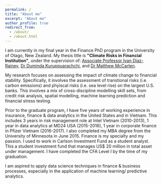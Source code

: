 ```yaml
---
permalink: /
title: "About me"
excerpt: "About me"
author_profile: true
redirect_from: 
  - /about/
  - /about.html
---
```


I am currently in my final year in the Finance PhD program in the University of Otago, New Zealand. My thesis title is **"Climate Risks in Financial Institution"**, under the supervision of: [Associate Professor Ivan Diaz-Rainey](https://www.otago.ac.nz/accountancyfinance/staff/otago032953.html), [Dr Duminda Kuruppuarachchi](https://www.otago.ac.nz/accountancyfinance/staff/otago032953.html), and [Dr Matthew McCarten](https://www.otago.ac.nz/accountancyfinance/staff/otago032953.html). 

My research focuses on assessing the impact of climate change to financial stability. Specifically, it involves the assessment of transtional risks (i.e. carbon emissions) and phyiscal risks (i.e. sea level rise) on the largest U.S. banks. This involves a mix of cross-discipline modelling skill sets, from credit risk analysis, spatial modelling,  machine learning prediction and financial stress testing. 

Prior to the graduate program, I have five years of working experience in insurance, finance & data analytics in the United States and in Vietnam. This includes 3 years in risk management role at Intel Vietnam (2010-2013), 1 year in data analytics at MD24 USA (2015-2016), 1 year in corporate finance in Pfizer Vietnam (2016-2017). I also completed my MBA degree from the University of Minnesota in June 2015. Finance is my specialty and my passion. I used to work in Carlson Investment Fund as a student analyst. This a student investment fund that manages US$ 20 million in total asset under management. I have completed the CFA Level I by the time of my graduation.  

I am aspired to apply data science techniques in finance & business processes, especially in the application of machine learning/ predictive analytics.  



